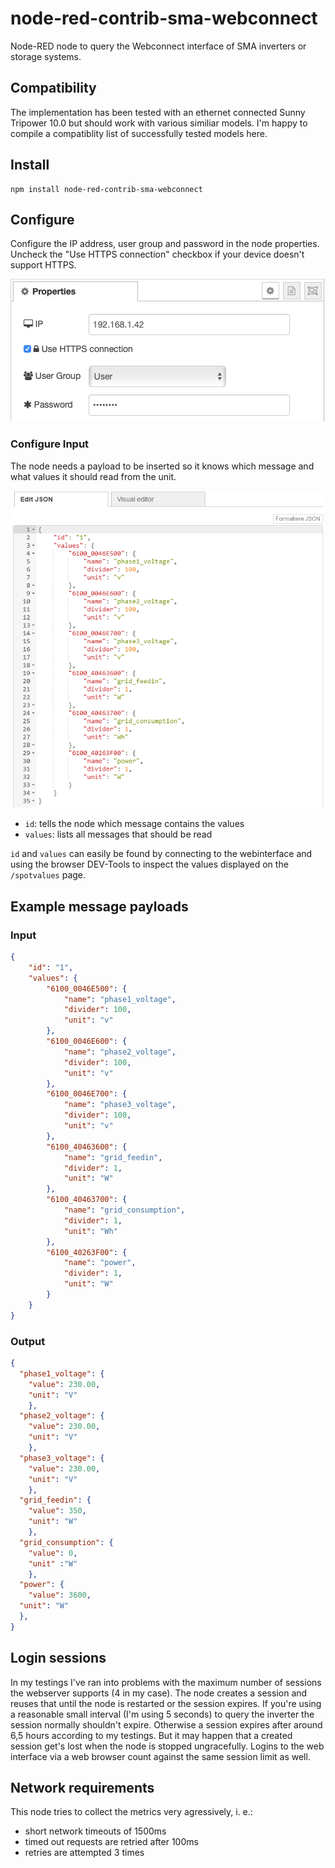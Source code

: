 # node-red-contrib-sma-webconnect

Node-RED node to query the Webconnect interface of SMA inverters or storage systems.

## Compatibility
The implementation has been tested with an ethernet connected Sunny Tripower 10.0 but should work with various similiar models. I'm happy to compile a compatiblity list of successfully tested models here.

## Install

```
npm install node-red-contrib-sma-webconnect
```

## Configure

Configure the IP address, user group and password in the node properties. Uncheck the "Use HTTPS connection" checkbox if your device doesn't support HTTPS.

![Node properties](node-properties.png)

### Configure Input

The node needs a payload to be inserted so it knows which message and what values it should read from the unit.

![Payload config](input-payload.png)

* `id`: tells the node which message contains the values
* `values`: lists all messages that should be read

`id` and `values` can easily be found by connecting to the webinterface and using the browser DEV-Tools to inspect the values displayed on the `/spotvalues` page.

## Example message payloads

### Input

```json
{
    "id": "1",
    "values": {
        "6100_0046E500": {
            "name": "phase1_voltage",
            "divider": 100,
            "unit": "v"
        },
        "6100_0046E600": {
            "name": "phase2_voltage",
            "divider": 100,
            "unit": "v"
        },
        "6100_0046E700": {
            "name": "phase3_voltage",
            "divider": 100,
            "unit": "v"
        },
        "6100_40463600": {
            "name": "grid_feedin",
            "divider": 1,
            "unit": "W"
        },
        "6100_40463700": {
            "name": "grid_consumption",
            "divider": 1,
            "unit": "Wh"
        },
        "6100_40263F00": {
            "name": "power",
            "divider": 1,
            "unit": "W"
        }
    }
}
```

### Output

```json
{
  "phase1_voltage": {
    "value": 230.00,
    "unit": "V"
    },
  "phase2_voltage": {
    "value": 230.00,
    "unit": "V"
    },
  "phase3_voltage": {
    "value": 230.00,
    "unit": "V"
    },
  "grid_feedin": {
    "value": 350,
    "unit": "W"
    },
  "grid_consumption": {
    "value": 0,
    "unit" :"W"
    },
  "power": {
    "value": 3600,
  "unit": "W"
  },
}
```

## Login sessions
In my testings I've ran into problems with the maximum number of sessions the webserver supports (4 in my case). The node creates a session and reuses that until the node is restarted or the session expires. If you're using a reasonable small interval (I'm using 5 seconds) to query the inverter the session normally shouldn't expire. Otherwise a session expires after around 6,5 hours according to my testings. But it may happen that a created session get's lost when the node is stopped ungracefully. Logins to the web interface via a web browser count against the same session limit as well.

## Network requirements
This node tries to collect the metrics very agressively, i. e.:
* short network timeouts of 1500ms
* timed out requests are retried after 100ms
* retries are attempted 3 times
